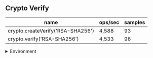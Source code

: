 ## Crypto Verify

|name|ops/sec|samples|
|-|-|-|
|crypto.createVerify('RSA-SHA256')|4,588|93|
|crypto.verify('RSA-SHA256')|4,533|96|


<details>
<summary>Environment</summary>

* __Machine:__ linux x64 | 2 vCPUs | 6.8GB Mem
* __Run:__ Sat Oct 14 2023 01:40:18 GMT+0000 (Coordinated Universal Time)
</details>

<!--
{"environment":{"platform":"linux","arch":"x64","cpus":2,"totalMemory":6.759754180908203},"benchmarks":[{"name":"crypto.createVerify('RSA-SHA256')","hz":4587.662243263501,"cycles":5,"stats":{"deviation":0.0000039723513834819785,"mean":0.00021797594220638076,"moe":8.073507538366119e-7,"rme":0.37038525704465497,"sem":4.119136499166387e-7,"variance":1.577957551385119e-11}},{"name":"crypto.verify('RSA-SHA256')","hz":4533.158722442425,"cycles":5,"stats":{"deviation":0.000012324567418904302,"mean":0.00022059673204233386,"moe":0.00000246542695394241,"rme":1.1176171700808695,"sem":0.0000012578708948685765,"variance":1.5189496206311744e-10}}]}-->
